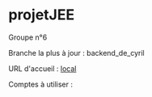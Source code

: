 # projetJEE

Groupe n°6

Branche la plus à jour : backend_de_cyril

URL d'accueil : [local](http://localhost:8081/)

Comptes à utiliser : 
